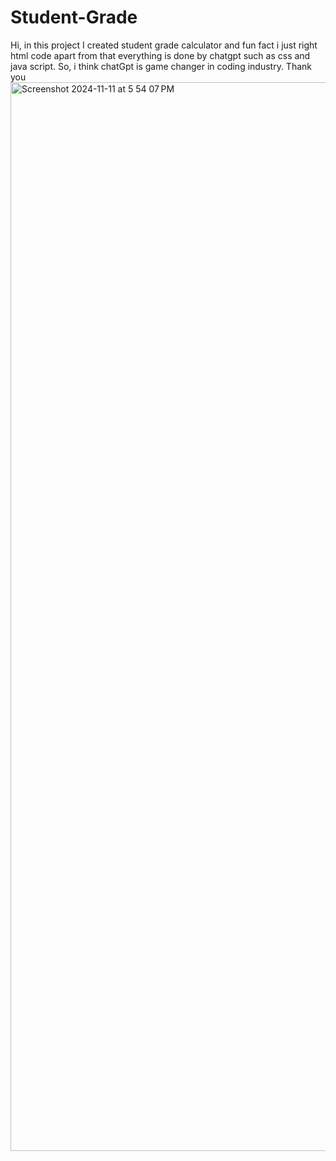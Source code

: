 # Student-Grade
Hi, in this project I created student grade calculator and fun fact i just right html code apart from that everything is done by chatgpt such as css and java script. So, i think chatGpt is game changer in coding industry. Thank you
<img width="1710" alt="Screenshot 2024-11-11 at 5 54 07 PM" src="https://github.com/user-attachments/assets/accaaebf-0b0e-4cfc-8750-30bf3c70ea6e">
